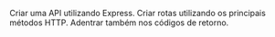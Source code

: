 Criar uma API utilizando Express.
Criar rotas utilizando os principais métodos HTTP.
Adentrar também nos códigos de retorno.
